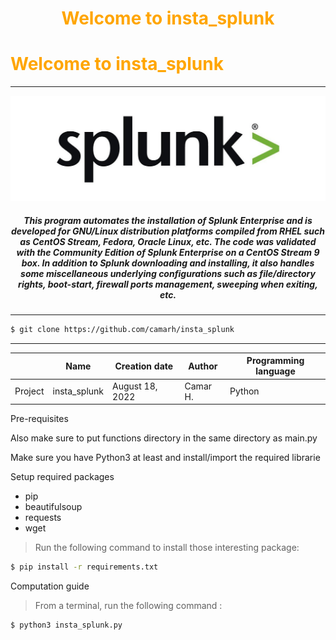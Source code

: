 # <p style="text-align: center;"> <span style="color:orange"> Welcome to insta_splunk </span>  </p>

# <span style="color:orange"> Welcome to insta_splunk </span>

---




![Splunk_logo](img/Splunk_logo.jpg)

 ##### <p style="text-align: center;" color="red"> This program automates the installation of Splunk Enterprise and is developed for GNU/Linux distribution platforms compiled from RHEL such as CentOS Stream, Fedora, Oracle Linux, etc. The code was validated with the Community Edition of Splunk Enterprise on a CentOS Stream 9 box. In addition to Splunk downloading and installing, it also handles some miscellaneous underlying configurations such as file/directory rights, boot-start, firewall ports management, sweeping when exiting, etc. </p>
---


```Bash
$ git clone https://github.com/camarh/insta_splunk
```
---

|         | Name           | Creation date   | Author  | Programming language |
| ------- | -------------- | --------------- | ------- | -------------------- |
| Project | insta_splunk   | August 18, 2022 | Camar H.| Python               |


Pre-requisites

Also make sure to put functions directory in the same directory as main.py

Make sure you have Python3 at least and install/import the required librarie

Setup required packages

* pip
* beautifulsoup
* requests
* wget

> Run the following command to install those interesting package:

```Bash
$ pip install -r requirements.txt
```

Computation guide

> From a terminal, run the following command :

```Bash
$ python3 insta_splunk.py
```